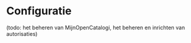 # Configuratie

(todo: het beheren van MijnOpenCatalogi, het beheren en inrichten van autorisaties)
